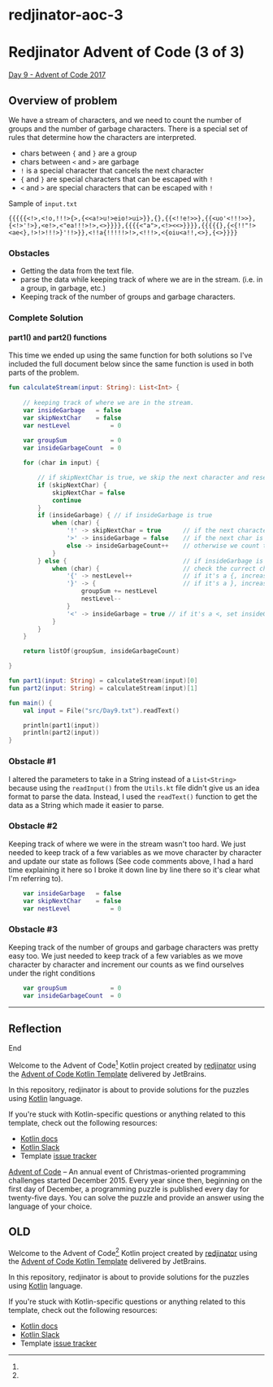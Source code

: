 # redjinator-aoc-3
# Redjinator Advent of Code (3 of 3)

[Day 9 - Advent of Code 2017](https://adventofcode.com/2017/day/9)

## Overview of problem
We have a stream of characters, and we need to count the number of groups and the number of garbage characters.
There is a special set of rules that determine how the characters are interpreted.
* chars between `{` and `}` are a group
* chars between `<` and `>` are garbage
* `!` is a special character that cancels the next character
* `{` and `}` are special characters that can be escaped with `!`
* `<` and `>` are special characters that can be escaped with `!`


Sample of `input.txt`
```
{{{{{<!>,<!o,!!!>{>,{<<a!>u!>eio!>ui>}},{},{{<!!e!>>},{{<uo'<!!!>>},{<!>'!>},<e!>,<"ea!!!>!>,<>}}}},{{{{<"a">,<!><<>}}}},{{{{{},{<{!!"!><ae<},!>!>!!!>}'!!>}},<!!a{!!!!!>!>,<!!!>,<{oiu<a!!,<>},{<>}}}}
```

### Obstacles
* Getting the data from the text file.
* parse the data while keeping track of where we are in the stream. (i.e. in a group, in garbage, etc.)
* Keeping track of the number of groups and garbage characters.


### Complete Solution

#### part1() and part2() functions
This time we ended up using the same function for both solutions so I've included the full document below since the same function is used in both parts of the problem.

```kotlin
fun calculateStream(input: String): List<Int> {
    
    // keeping track of where we are in the stream.
    var insideGarbage   = false
    var skipNextChar    = false
    var nestLevel           = 0
    
    var groupSum            = 0
    var insideGarbageCount  = 0

    for (char in input) {

        // if skipNextChar is true, we skip the next character and reset the boolean
        if (skipNextChar) {
            skipNextChar = false
            continue
        }
        if (insideGarbage) { // if insideGarbage is true
            when (char) {
                '!' -> skipNextChar = true      // if the next character is !, we skip it
                '>' -> insideGarbage = false    // if the next char is > we exit garbage state
                else -> insideGarbageCount++    // otherwise we count the garbage
            }
        } else {                                // if insideGarbage is false
            when (char) {                       // check the currect character
                '{' -> nestLevel++              // if it's a {, increase the nestLevel
                '}' -> {                        // if it's a }, increase the groupSum and decrease the nestLevel
                    groupSum += nestLevel
                    nestLevel--
                }
                '<' -> insideGarbage = true // if it's a <, set insideGarbage to true
            }
        }
    }

    return listOf(groupSum, insideGarbageCount)

}

fun part1(input: String) = calculateStream(input)[0]
fun part2(input: String) = calculateStream(input)[1]

fun main() {
    val input = File("src/Day9.txt").readText()

    println(part1(input))
    println(part2(input))
}
```
### Obstacle #1
I altered the parameters to take in a String instead of a `List<String>` because using the `readInput()` from the `Utils.kt` file didn't give us an idea format to parse the data. Instead, I used the `readText()` function to get the data as a String which made it easier to parse.

### Obstacle #2
Keeping track of where we were in the stream wasn't too hard. We just needed to keep track of a few variables as we move character by character and update our state as follows (See code comments above, I had a hard time explaining it here so I broke it down line by line there so it's clear what I'm referring to).
```kotlin
    var insideGarbage   = false
    var skipNextChar    = false
    var nestLevel           = 0
```

### Obstacle #3
Keeping track of the number of groups and garbage characters was pretty easy too. We just needed to keep track of a few variables as we move character by character and increment our counts as we find ourselves under the right conditions
```kotlin
    var groupSum            = 0
    var insideGarbageCount  = 0
```

---


## Reflection



End






Welcome to the Advent of Code[^aoc] Kotlin project created by [redjinator][github] using the [Advent of Code Kotlin Template][template] delivered by JetBrains.

In this repository, redjinator is about to provide solutions for the puzzles using [Kotlin][kotlin] language.

If you're stuck with Kotlin-specific questions or anything related to this template, check out the following resources:

- [Kotlin docs][docs]
- [Kotlin Slack][slack]
- Template [issue tracker][issues]


[^aoc]:
[Advent of Code][aoc] – An annual event of Christmas-oriented programming challenges started December 2015.
Every year since then, beginning on the first day of December, a programming puzzle is published every day for twenty-five days.
You can solve the puzzle and provide an answer using the language of your choice.

[aoc]: https://adventofcode.com
[docs]: https://kotlinlang.org/docs/home.html
[github]: https://github.com/redjinator
[issues]: https://github.com/kotlin-hands-on/advent-of-code-kotlin-template/issues
[kotlin]: https://kotlinlang.org
[slack]: https://surveys.jetbrains.com/s3/kotlin-slack-sign-up
[template]: https://github.com/kotlin-hands-on/advent-of-code-kotlin-template





OLD
---
Welcome to the Advent of Code[^aoc] Kotlin project created by [redjinator][github] using the [Advent of Code Kotlin Template][template] delivered by JetBrains.

In this repository, redjinator is about to provide solutions for the puzzles using [Kotlin][kotlin] language.

If you're stuck with Kotlin-specific questions or anything related to this template, check out the following resources:

- [Kotlin docs][docs]
- [Kotlin Slack][slack]
- Template [issue tracker][issues]


[^aoc]:
    [Advent of Code][aoc] – An annual event of Christmas-oriented programming challenges started December 2015.
    Every year since then, beginning on the first day of December, a programming puzzle is published every day for twenty-five days.
    You can solve the puzzle and provide an answer using the language of your choice.

[aoc]: https://adventofcode.com
[docs]: https://kotlinlang.org/docs/home.html
[github]: https://github.com/redjinator
[issues]: https://github.com/kotlin-hands-on/advent-of-code-kotlin-template/issues
[kotlin]: https://kotlinlang.org
[slack]: https://surveys.jetbrains.com/s3/kotlin-slack-sign-up
[template]: https://github.com/kotlin-hands-on/advent-of-code-kotlin-template

